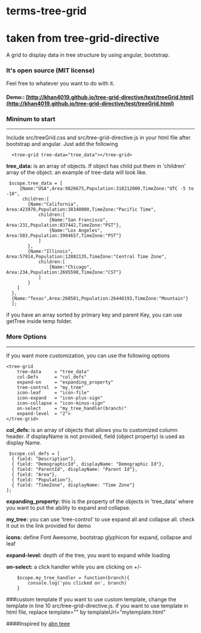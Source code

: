  terms-tree-grid 
===========================

 taken from tree-grid-directive 
===========================

A grid to display data in tree structure by using angular, bootstrap.

### It's open source (MIT license)
Feel free to whatever you want to do with it.

#### Demo:: [http://khan4019.github.io/tree-grid-directive/test/treeGrid.html](http://khan4019.github.io/tree-grid-directive/test/treeGrid.html)

### Mininum to start
-------------------------------
Include src/treeGrid.css and src/tree-grid-directive.js in your html file after bootstrap and angular. Just add the following

      <tree-grid tree-data="tree_data"></tree-grid>


**tree_data:** is an array of objects. If object has child put them in 'children' array of the object. an example of tree-data will look like. 

     $scope.tree_data = [
         {Name:"USA",Area:9826675,Population:318212000,TimeZone:"UTC -5 to -10",
	      children:[
			{Name:"California", Area:423970,Population:38340000,TimeZone:"Pacific Time",
				children:[
					{Name:"San Francisco", Area:231,Population:837442,TimeZone:"PST"},
    				{Name:"Los Angeles", Area:503,Population:3904657,TimeZone:"PST"}
				]
			},
			{Name:"Illinois", Area:57914,Population:12882135,TimeZone:"Central Time Zone",
				children:[
					{Name:"Chicago", Area:234,Population:2695598,TimeZone:"CST"}
				]
			}
		]
	  },	
	  {Name:"Texas",Area:268581,Population:26448193,TimeZone:"Mountain"}
      ];

if you have an array sorted by primary key and parent Key, you can use getTree inside temp folder.
    
### More Options
_____________________________
If you want more customization, you can use the following options

    <tree-grid 
        tree-data     = "tree_data"
        col-Defs      = "col_defs"
        expand-on     = "expanding_property"
        tree-control  = "my_tree"
        icon-leaf     = "icon-file"
        icon-expand   = "icon-plus-sign"
        icon-collapse = "icon-minus-sign"
        on-select     = "my_tree_handler(branch)"
        expand-level  = "2">      
    </tree-grid>


**col_defs:** is an array of objects that allows you to customized column header. if displayName is not provided, field (object property) is used as display Name.

     $scope.col_defs = [
      { field: "Description"},
      { field: "DemographicId", displayName: "Demographic Id"},
      { field: "ParentId", displayName: "Parent Id"},
      { field: "Area"},
      { field: "Population"},
      { field: "TimeZone", displayName: "Time Zone"}
    ];

**expanding_property:** this is the property of the objects in 'tree_data' where you want to put the ability to expand and collapse. 

**my_tree:** you can use 'tree-control' to use expand all and collapse all. check it out in the link provided for demo

**icons:** define Font Awesome, bootstrap glyphicon for expand, collapse and leaf

**expand-level:** depth of the tree, you want to expand while loading

**on-select:** a click handler while you are clicking on +/-

        $scope.my_tree_handler = function(branch){
         	console.log('you clicked on', branch)
        }

###custom template
If you want to use custom template, change the template in line 10 src/tree-grid-directive.js. if you want to use template in html file, replace template="" by templateUrl="mytemplate.html"

####Inspired by [abn teee](https://github.com/nickperkinslondon/angular-bootstrap-nav-tree)
